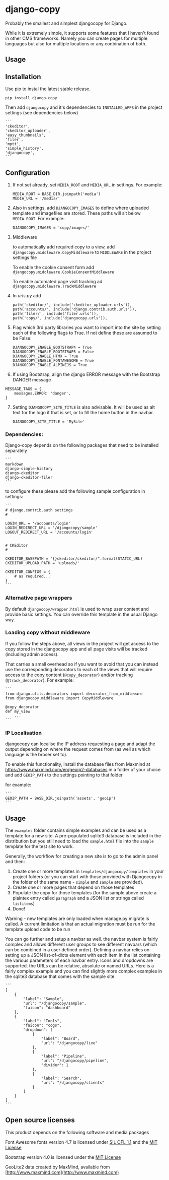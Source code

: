 # django-copy

Probably the smallest and simplest djangocopy for Django.

While it is extremely simple, it supports some features that I haven't found in other CMS frameworks. Namely you can create 
pages for multiple languages but also for multiple locations or any conbination of both.


## Usage


## Installation

Use pip to instal the latest stable release.

```
pip install django-copy
```

Then add `djangocopy` and it's dependencies to `INSTALLED_APPS` in the project settings (see dependencies below)

    ```
    'ckeditor',
    'ckeditor_uploader',
    'easy_thumbnails',
    'filer',
    'mptt',
    'simple_history',
    'djangocopy',
    ```


## Configuration

1. If not set already, set `MEDIA_ROOT` and `MEDIA_URL` in settings. For example:

    ```
    MEDIA_ROOT = BASE_DIR.joinpath('media')
    MEDIA_URL = '/media/'
    ```

2. Also in settings, add `DJANGOCOPY_IMAGES` to define where uploaded template and imagefiles are stored. These paths will sit below `MEDIA_ROOT`. For example:

    ```
    DJANGOCOPY_IMAGES = 'copy/images/'
    ```

3. Middleware

    to automatically add required copy to a view, add `djangocopy.middleware.CopyMiddleware` to `MIDDLEWARE` in the project settings file

    To enable the cookie consent form add `djangocopy.middleware.CookieConsentMiddleware`

    To enable automated page visit tracking ad `djangocopy.middleware.TrackMiddleware`


4. In _urls.py_ add

    ```
    path('ckeditor/', include('ckeditor_uploader.urls')),
    path('accounts/', include('django.contrib.auth.urls')),
    path('filer/', include('filer.urls')),
    path('copy/', include('djangocopy.urls')),
    ```

5. Flag which 3rd party libraries you want to import into the site by setting each of the following flags to True. If not define these are assumed to be False:

    ```
    DJANGOCOPY_ENABLE_BOOTSTRAP4 = True
    DJANGOCOPY_ENABLE_BOOTSTRAP5 = False
    DJANGOCOPY_ENABLE_HTMX = True
    DJANGOCOPY_ENABLE_FONTAWESOME = True
    DJANGOCOPY_ENABLE_ALPINEJS = True
    ```

6. If using Bootstrap, align the django ERROR message with the Bootstrap DANGER message

```
MESSAGE_TAGS = {
    messages.ERROR: 'danger',
}
```

7. Setting `DJANGOCOPY_SITE_TITLE` is also advisable. It will be used as alt text for the logo if that is set, or to fill the home button in the navbar.

    ```
    DJANGOCOPY_SITE_TITLE = 'MySite'
    ```



### Dependencies:

Django-copy depends on the following packages that need to be installed separately

    ```
    markdown
    django-simple-history
    django-ckeditor
    django-ckeditor-filer
    ```

to configure these please add the following sample configuration in settings:

    ```
    # django.contrib.auth settings
    #

    LOGIN_URL = '/accounts/login'
    LOGIN_REDIRECT_URL = '/djangocopy/sample'
    LOGOUT_REDIRECT_URL = '/accounts/login'


    # CKEditor
    #

    CKEDITOR_BASEPATH = "{}ckeditor/ckeditor/".format(STATIC_URL)
    CKEDITOR_UPLOAD_PATH = 'uploads/'

    CKEDITOR_CONFIGS = {
        # as required...
    }
    ```


### Alternative page wrappers

By default `djangocopy/wrapper.html` is used to wrap user content and provide basic settings. You can override this template in
the usual Django way.


### Loading copy without middleware

If you follow the steps above, all views in the project will get access to the copy stored in the djangocopy app and all page visits will be tracked (including admin access).

That carries a small overhead so if you want to avoid that you can instead use the corresponding decorators to each of the views that will require access to the copy content (`@copy_decorator`) and/or
tracking (`@track_decorator`). For example:

    ```
    from django.utils.decorators import decorator_from_middleware
    from djangocopy.middleware import CopyMiddleware

    @copy_decorator
    def my_view
        ...
    ```


### IP Localisation

djangocopy can localise the IP address requesting a page and adapt the output depending on where the request comes from (as well as 
which language is the broser set to).

To enable this functionality, install the database files from Maxmind at https://www.maxmind.com/en/geoip2-databases in a folder of
 your choice and add `GEOIP_PATH` to the settings pointing to that folder 

for example:

    ```
    GEOIP_PATH = BASE_DIR.joinpath('assets', 'geoip')
    ```


## Usage

The `examples` folder contains simple examples and can be used as a template for a new site. A pre-populated sqlite3 database
is included in the distribution but you still need to load the `sample.html` file into the `sample` template for the test
site to work.

Generally, the workflow for creating a new site is to go to the admin panel and then:

1. Create one or more templates in `templates/djangocopy/templates` in your project folders (or you can start with those provided with Djangocopy in the folder of the same name - `simple` and `sample` are provided).
2. Create one or more pages that depend on those templates
3. Populate the copy for those templates (for the sample above create a plaintex entry called `paragraph` and a JSON 
list or strings called `listitems`)
1. Done!

Warning - new templates are only loaded when manage.py migrate is called. A current limitation is that an actual migration must be run for the template upload code to be run

You can go further and setup a navbar as well. the navbar system is fairly complex and allows different user groups 
to see different navbars (which can be combined in a user defined order). Defining a navbar relies on setting up a 
JSON list-of-dicts element with each item in the list containing the various parameters of each navbar entry. Icons 
and dropdowns are supported. the URLs can be relative, absolute or named URLs. Here is a fairly complex example and 
you can find slightly more complex examples in the sqlite3 database that comes with the sample site:

    ```
    [
        {
            "label": "Sample",
            "url": "/djangocopy/sample",
            "faicon": "dashboard"
        },
        {
            "label": "Tools",
            "faicon": "cogs",
            "dropdown": [
                {
                    "label": "Board",
                    "url": "/djangocopy/live"
                },
                {
                    "label": "Pipeline",
                    "url": "/djangocopy/pipeline",
                    "divider": 1
                },
                {
                    "label": "Search",
                    "url": "/djangocopy/clients"
                }
            ]
        }
    ]
    ```


## Open source licenses

This product depends on the following software and media packages

Font Awesome fonts version 4.7 is licensed under [SIL OFL 1.1](http://scripts.sil.org/OFL) and the [MIT License](http://opensource.org/licenses/mit-license.html)

Bootstrap version 4.0 is licensed under the [MIT License](http://opensource.org/licenses/mit-license.html)

GeoLite2 data created by MaxMind, available from [http://www.maxmind.com](http://www.maxmind.com)
